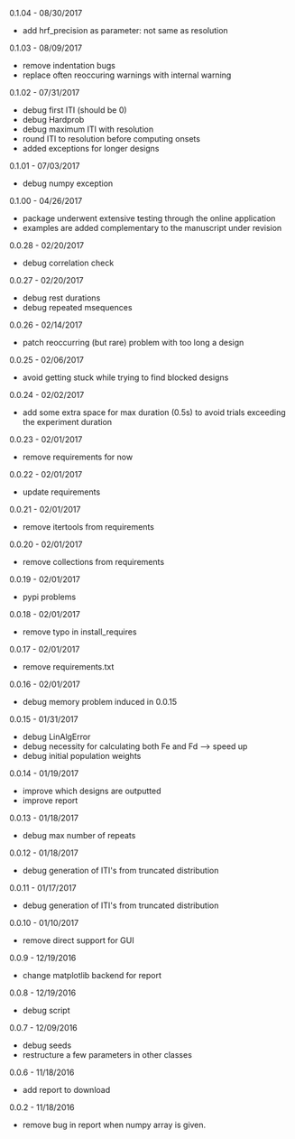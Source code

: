 0.1.04 - 08/30/2017
* add hrf_precision as parameter: not same as resolution

0.1.03 - 08/09/2017
* remove indentation bugs
* replace often reoccuring warnings with internal warning

0.1.02 - 07/31/2017
* debug first ITI (should be 0)
* debug Hardprob
* debug maximum ITI with resolution
* round ITI to resolution before computing onsets
* added exceptions for longer designs

0.1.01 - 07/03/2017
* debug numpy exception

0.1.00 - 04/26/2017
* package underwent extensive testing through the online application
* examples are added complementary to the manuscript under revision

0.0.28 - 02/20/2017
* debug correlation check

0.0.27 - 02/20/2017
* debug rest durations
* debug repeated msequences

0.0.26 - 02/14/2017
* patch reoccurring (but rare) problem with too long a design

0.0.25 - 02/06/2017
* avoid getting stuck while trying to find blocked designs

0.0.24 - 02/02/2017
* add some extra space for max duration (0.5s) to avoid trials exceeding the experiment duration

0.0.23 - 02/01/2017
* remove requirements for now

0.0.22 - 02/01/2017
* update requirements

0.0.21 - 02/01/2017
* remove itertools from requirements

0.0.20 - 02/01/2017
* remove collections from requirements

0.0.19 - 02/01/2017
* pypi problems

0.0.18 - 02/01/2017
* remove typo in install_requires

0.0.17 - 02/01/2017
* remove requirements.txt

0.0.16 - 02/01/2017
* debug memory problem induced in 0.0.15

0.0.15 - 01/31/2017
* debug LinAlgError
* debug necessity for calculating both Fe and Fd --> speed up
* debug initial population weights

0.0.14 - 01/19/2017
* improve which designs are outputted
* improve report

0.0.13 - 01/18/2017
* debug max number of repeats

0.0.12 - 01/18/2017
* debug generation of ITI's from truncated distribution

0.0.11 - 01/17/2017
* debug generation of ITI's from truncated distribution

0.0.10 - 01/10/2017
* remove direct support for GUI

0.0.9 - 12/19/2016
* change matplotlib backend for report

0.0.8 - 12/19/2016
* debug script

0.0.7 - 12/09/2016
* debug seeds
* restructure a few parameters in other classes

0.0.6 - 11/18/2016
* add report to download

0.0.2 - 11/18/2016
* remove bug in report when numpy array is given.
